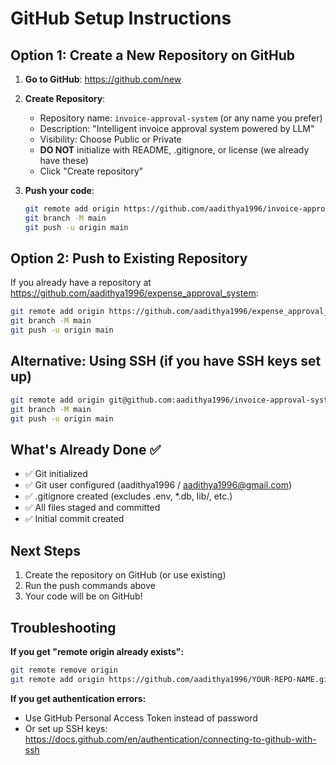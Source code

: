 # GitHub Setup Instructions

## Option 1: Create a New Repository on GitHub

1. **Go to GitHub**: https://github.com/new
2. **Create Repository**:
   - Repository name: `invoice-approval-system` (or any name you prefer)
   - Description: "Intelligent invoice approval system powered by LLM"
   - Visibility: Choose Public or Private
   - **DO NOT** initialize with README, .gitignore, or license (we already have these)
   - Click "Create repository"

3. **Push your code**:
   ```bash
   git remote add origin https://github.com/aadithya1996/invoice-approval-system.git
   git branch -M main
   git push -u origin main
   ```

## Option 2: Push to Existing Repository

If you already have a repository at https://github.com/aadithya1996/expense_approval_system:

```bash
git remote add origin https://github.com/aadithya1996/expense_approval_system.git
git branch -M main
git push -u origin main
```

## Alternative: Using SSH (if you have SSH keys set up)

```bash
git remote add origin git@github.com:aadithya1996/invoice-approval-system.git
git branch -M main
git push -u origin main
```

## What's Already Done ✅

- ✅ Git initialized
- ✅ Git user configured (aadithya1996 / aadithya1996@gmail.com)
- ✅ .gitignore created (excludes .env, *.db, lib/, etc.)
- ✅ All files staged and committed
- ✅ Initial commit created

## Next Steps

1. Create the repository on GitHub (or use existing)
2. Run the push commands above
3. Your code will be on GitHub!

## Troubleshooting

**If you get "remote origin already exists":**
```bash
git remote remove origin
git remote add origin https://github.com/aadithya1996/YOUR-REPO-NAME.git
```

**If you get authentication errors:**
- Use GitHub Personal Access Token instead of password
- Or set up SSH keys: https://docs.github.com/en/authentication/connecting-to-github-with-ssh

